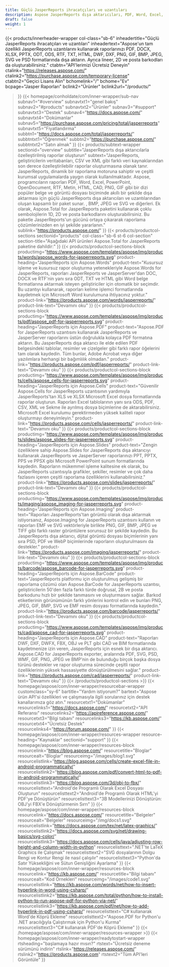 ```yaml
---
title: Güçlü JasperReports ihracatçıları ve uzantıları
description: Aspose JasperReports dışa aktarıcıları, PDF, Word, Excel, PowerPoint, PNG, GIF, JPEG, CAD ve SVG formatlarında, 1D ve 2D barkodlarda dinamik raporlar oluşturmanıza izin verir.
draft: false
weight: 1
---
```

{{< products/innerheader-wrapper col-class="sb-6"
  inheadertitle="Güçlü JasperReports ihracatçıları ve uzantıları"
  inheadertext="Aspose'un tam özellikli JasperReports uzantılarını kullanarak raporlarınızı PDF, DOCX, XLSX, PPTX, ODT, ODS, RTF, TXT, HTML, DWF, DXF, PNG, GIF, BMP, JPEG, SVG ve PSD formatlarında dışa aktarın. Ayrıca lineer, 2D ve posta barkodları da oluşturabilirsiniz."
  ctabtn="API'lerimizi Ücretsiz Deneyin"
  ctalink="https://releases.aspose.com/"
  ctalink2="https://purchase.aspose.com/temporary-license"
  ctabtn2="Geçici Lisans Alın"
  bchomelink="/"
  bchome="Ev"
  bcpage="Jasper Raporları"
  bclink2="Ürünler"
  bclink2url="/products/"
  >}}
  {{< homepage/conholdate/com/inner-wrapper/sub-nav 
subnav1="#overview"
subnavtxt1="genel bakış" 
subnav2="#products"
subnavtxt2="Ürünler" 
subnav3="#support"
subnavtxt3="Destek" 
subnav4="https://docs.aspose.com/"
subnavtxt4="Dokümanlar" 
subnav5="https://purchase.aspose.com/pricing/total/jasperreports"
subnavtxt5="Fiyatlandırma" 
subbtn1="https://docs.aspose.com/total/jasperreports/"
subbtntxt1="Öğrenmek"
subbtn2="https://purchase.aspose.com/"
subbtntxt2="Satın almak"
>}}
   {{< products/subtext-wrapper
   sectionid="overview" 
   subtitle="JasperReports dışa aktarıcılarla özelleştirilmiş raporlar oluşturun"
   subtext="JasperReports, geliştiricilerin veritabanları, CSV ve XML gibi farklı veri kaynaklarından son derece özelleştirilebilir raporlar oluşturmasına olanak tanır. JasperReports, dinamik bir raporlama motoruna sahiptir ve çeşitli kurumsal uygulamalarda yaygın olarak kullanılmaktadır. Aspose, programcıların raporları PDF, Word, Excel, PowerPoint, OpenDocument, RTF, Metin, HTML, CAD, PNG, GIF gibi bir dizi popüler belge ve görüntü dosyası biçiminde akıllı bir şekilde dışa aktarması için güçlü JasperReports dışa aktarıcıları ve uzantılarından oluşan kapsamlı bir paket sunar. , BMP, JPEG ve SVG ve diğerleri. Ek olarak, Aspose.Total for JasperReports paketini kullanarak çoklu sembolojilerin 1D, 2D ve posta barkodlarını oluşturabilirsiniz. Bu paketle JasperReports'un gücünü ortaya çıkararak raporlama çözümlerinizden en iyi şekilde yararlanın."
   sublink="https://products.aspose.com/"
   >}} 
{{< products/productcol-sections
sectionid="products" 
col-class="sb-6 st-6 col-section"
section-title="Aşağıdaki API ürünleri Aspose.Total for JasperReports paketine dahildir:"
>}}
{{< products/productcol-sections-block
productimg="https://www.aspose.com/templates/aspose/img/products/words/aspose_words-for-jasperreports.svg"
product-heading="JasperReports için Aspose.Words"
product-text="Kusursuz işleme ve kusursuz rapor oluşturma yetenekleriyle Aspose.Words for JasperReports, raporları JasperReports ve JasperServer'dan DOC, DOCX ve RTF'nin yanı sıra ODT, TXT ve HTML gibi Word belge formatlarına aktarmak isteyen geliştiriciler için otomatik bir seçimdir. Bu uzantıyı kullanarak, raporları kelime işlemci formatlarında kaydetmek için Microsoft Word kurulumuna ihtiyacınız yoktur."
product-link="https://products.aspose.com/words/jasperreports/"
product-link-text="Devamını oku"
>}}
{{< products/productcol-sections-block
productimg="https://www.aspose.com/templates/aspose/img/products/pdf/aspose_pdf-for-jasperreports.svg"
product-heading="JasperReports için Aspose.PDF"
product-text="Aspose.PDF for JasperReports uzantısını kullanarak JasperReports ve JasperServer raporlarını üstün doğrulukla kolayca PDF formatına aktarın. Bu JasperReports dışa aktarıcı ile elde edilen PDF belgesindeki tablolar, resimler ve çizelgeler gibi farklı rapor öğelerini tam olarak kaydedin. Tüm bunlar, Adobe Acrobat veya diğer yazılımlara herhangi bir bağımlılık olmadan."
product-link="https://products.aspose.com/pdf/jasperreports/"
product-link-text="Devamını oku"
>}}
{{< products/productcol-sections-block
productimg="https://www.aspose.com/templates/aspose/img/products/cells/aspose_cells-for-jasperreports.svg"
product-heading="JasperReports için Aspose.Cells"
product-text="Güvenilir Aspose.Cells for JasperReports uzantısının yardımıyla JasperReports'tan XLS ve XLSX Microsoft Excel dosya formatlarında raporlar oluşturun. Raporları Excel tablolarının yanı sıra ODS, PDF, CSV, XML ve Sekme ile ayrılmış dosya biçimlerine de aktarabilirsiniz. Microsoft Excel kurulumu gerektirmeden yüksek kaliteli rapor oluşturmayı deneyimleyin."
product-link="https://products.aspose.com/cells/jasperreports/"
product-link-text="Devamını oku"
>}}
{{< products/productcol-sections-block
productimg="https://www.aspose.com/templates/aspose/img/products/slides/aspose_slides-for-jasperreports.svg"
product-heading="JasperReports için Aspose.Slides"
product-text="Zengin özelliklere sahip Aspose.Slides for JasperReports dışa aktarıcıyı kullanarak JasperReports ve JasperServer raporlarınızı PPT, PPTX, PPS ve PPSX gibi Microsoft PowerPoint sunum formatlarında kaydedin. Raporların mükemmel işleme kalitesine ek olarak, bu JasperReports uzantısıyla grafikler, şekiller, resimler ve çok daha fazlasını içeren çeşitli raporlama özelliklerini kullanabilirsiniz."
product-link="https://products.aspose.com/slides/jasperreports/"
product-link-text="Devamını oku"
>}}
{{< products/productcol-sections-block
productimg="https://www.aspose.com/templates/aspose/img/products/imaging/aspose_imaging-for-jasperreports.svg"
product-heading="JasperReports için Aspose.Imaging"
product-text="Raporları JasperReports'tan görüntü olarak dışa aktarmak istiyorsanız, Aspose.Imaging for JasperReports uzantısını kullanın ve raporları EMF ve SVG vektörleriyle birlikte PNG, GIF, BMP, JPEG ve TIFF gibi farklı raster görüntülere sorunsuz bir şekilde kaydedin. Bu JasperReports dışa aktarıcı, dijital görüntü dosyası biçimlerinin yanı sıra PSD, PDF ve WebP biçimlerinde raporların oluşturulmasını da destekler."
product-link="https://products.aspose.com/imaging/jasperreports/"
product-link-text="Devamını oku"
>}}
{{< products/productcol-sections-block
productimg="https://www.aspose.com/templates/aspose/img/products/barcode/aspose_barcode-for-jasperreports.svg"
product-heading="JasperReports için Aspose.BarCode"
product-text="JasperReports platformu için oluşturulmuş gelişmiş bir raporlama çözümü olan Aspose.BarCode for JasperReports uzantısı, geliştiricilerin 50'den fazla farklı türde doğrusal, 2B ve posta barkodunu hızlı bir şekilde tanımasını ve oluşturmasını sağlar. Barkod etiketlerinin görünümünün farklı yönlerini kontrol edin ve bunları PNG, JPEG, GIF, BMP, SVG ve EMF resim dosyası formatlarında kaydedin."
product-link="https://products.aspose.com/barcode/jasperreports/"
product-link-text="Devamını oku"
>}} 
{{< products/productcol-sections-block
productimg="https://www.aspose.com/templates/aspose/img/products/cad/aspose_cad-for-jasperreports.svg"
product-heading="JasperReports için Aspose.CAD"
product-text="Raporları DWF, DXF, DWFX, FBX, OBJ ve PLT gibi CAD ve BIM formatlarında kaydetmenize izin veren, JasperReports için esnek bir dışa aktarıcı. Aspose.CAD for JasperReports exporter, aralarında PDF, SVG, PSD, WMF, GIF, PNG, JPEG ve BMP'nin de bulunduğu birçok başka dosya türünü destekler ve rapor oluşturma sürecinde çeşitli rapor özelliklerinin yüksek hassasiyette dönüştürülmesini sağlar."
product-link="https://products.aspose.com/cad/jasperreports/"
product-link-text="Devamını oku"
>}}
{{< /products/productcol-sections >}}
{{< homepage/aspose/com/inner-wrapper/resourcebar-wrapper
customclass="sy-6"
bartitle="Yardım istiyorum?"
bartext="Aspose ürün API'si özellikleri ve çalışmasıyla ilgili sorularınız için destek kanallarımıza göz atın."
resourcetxt1="Dokümanlar"
resourcelinks1="https://docs.aspose.com/"
resourcetxt2="API Referansı"
resourcelinks2="https://apireference.aspose.com/"
resourcetxt3="Bilgi tabanı"
resourcelinks3="https://kb.aspose.com/"
resourcetxt4="Ücretsiz Destek"
resourcelinks4="https://forum.aspose.com/"
>}}
{{< homepage/aspose/com/inner-wrapper/resources-wrapper
resource-heading="Kaynaklar"
sectionid="support"
>}}
{{< homepage/aspose/com/inner-wrapper/resources-block 
resourcelink="https://blog.aspose.com/"
resourcetitle="Bloglar"
resourcealt="Bloglar"
resourceimg="/images/blog1.svg"
resourcelistlink="https://blog.aspose.com/cells/create-excel-file-in-android-programmatically/" 
resourcelistlink2="https://blog.aspose.com/pdf/convert-html-to-pdf-in-android-programmatically/" 
resourcelistlink3="https://blog.aspose.com/3d/obj-to-fbx/"
resourcelisttext="Android'de Programlı Olarak Excel Dosyası Oluşturun"
resourcelisttext2="Android'de Programlı Olarak HTML'yi PDF'ye Dönüştürün"
resourcelisttext3="3B Modellerinizi Dönüştürün: OBJ'yi FBX'e Dönüştürmenin Sırrı"
>}}
{{< homepage/aspose/com/inner-wrapper/resources-block 
resourcelink="https://docs.aspose.com/"
resourcetitle="Belgeler"
resourcealt="Belgeler"
resourceimg="/img/docs1.svg"
resourcelistlink="https://docs.aspose.com/tex/net/latex-graphics/" 
resourcelistlink2="https://docs.aspose.com/svg/net/drawing-basics/svg-color/" 
resourcelistlink3="https://docs.aspose.com/cells/java/adjusting-row-height-and-column-width-in-python"
resourcelisttext=".NET'te LaTeX Graphics ile Çalışmak"
resourcelisttext2="SVG dosyalarının Dolgu Rengi ve Kontur Rengi ile nasıl çalışılır"
resourcelisttext3="Python'da Satır Yüksekliğini ve Sütun Genişliğini Ayarlama"
>}}
{{< homepage/aspose/com/inner-wrapper/resources-block 
resourcelink="https://kb.aspose.com/"
resourcetitle="Bilgi tabanı"
resourcealt="Kod Örnekleri"
resourceimg="/images/code1.svg"
resourcelistlink="https://kb.aspose.com/words/net/how-to-insert-hyperlink-in-word-using-csharp/" 
resourcelistlink2="https://kb.aspose.com/total/python/how-to-install-python-to-run-aspose-pdf-for-python-via-net/" 
resourcelistlink3="https://kb.aspose.com/pdf/net/how-to-add-hyperlink-in-pdf-using-csharp/"
resourcelisttext="C# kullanarak Word'de Köprü Ekleme"
resourcelisttext2="Aspose.PDF for Python'u .NET aracılığıyla Çalıştırmak için Python'u Kurma"
resourcelisttext3="C# kullanarak PDF'de Köprü Ekleme"
>}}
{{< /homepage/aspose/com/inner-wrapper/resources-wrapper >}}
{{< homepage/aspose/com/inner-wrapper/readytostart-wrapper
rtsheading="başlamaya hazır mısın?"
rtstext="Ücretsiz deneme sürümünü indirin"
rtslink="https://releases.aspose.com/"
rtslink2="https://products.aspose.com"
rtstext2="Tüm API'leri Görüntüle"
>}}
